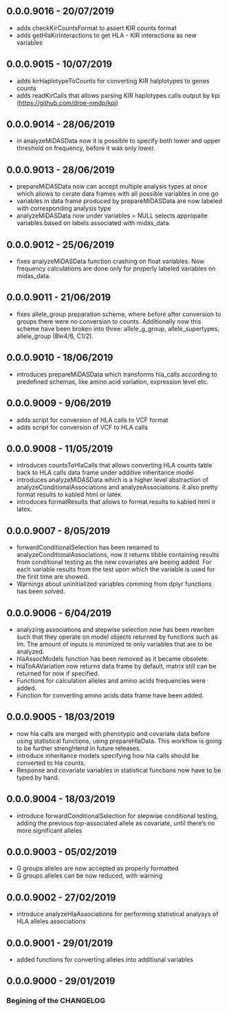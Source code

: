 ## 0.0.0.9016 - 20/07/2019
+ adds checkKirCountsFormat to assert KIR counts format
+ adds getHlaKirInteractions to get HLA - KIR interactions as new variables

## 0.0.0.9015 - 10/07/2019
+ adds kirHaplotypeToCounts for converting KIR halplotypes to genes counts
+ adds readKirCalls that allows parsing KIR haplotypes calls output by kpi (https://github.com/droe-nmdp/kpi)

## 0.0.0.9014 - 28/06/2019
+ in analyzeMiDASData now it is possible to specify both lower and upper threshold on frequency, before it was only lower.

## 0.0.0.9013 - 28/06/2019
+ prepareMiDASData now can accept multiple analysis types at once which allows to cerate data frames with all possible variables in one go
+ variables in data frame produced by prepareMiDASData are now labeled with corresponding analysis type
+ analyzeMiDASData now under variables = NULL selects appropaite variables based on labels associated with midas_data

## 0.0.0.9012 - 25/06/2019
+ fixes analyzeMiDASData function crashing on float variables. Now frequency calculations are done only for properly labeled variables on midas_data.

## 0.0.0.9011 - 21/06/2019
+ fixes allele_group preparation scheme, where before after conversion to groups 
  there were no conversion to counts. Additionally now this scheme have been broken 
  into three: allele_g_group, allele_supertypes, allele_group (Bw4/6, C1/2).

## 0.0.0.9010 - 18/06/2019
+ introduces prepareMiDASData which transforms hla_calls according to predefined schemas, like
  amino acid variation, expression level etc.

## 0.0.0.9009 - 9/06/2019
+ adds script for conversion of HLA calls to VCF format
+ adds script for conversion of VCF to HLA calls

## 0.0.0.9008 - 11/05/2019
+ introduces countsToHlaCalls that allows converting HLA counts table back to
  HLA calls data frame under additive inheritance model 
+ introduces analyzeMiDASData which is a higher level abstraction of analyzeConditionalAssociations 
  and analyzeAssociations. It also pretty format results to kabled html or latex.
+ introduces formatResults that allows to format results to kabled html ir latex.

## 0.0.0.9007 - 8/05/2019
+ forwardConditionalSelection has been renamed to analyzeConditionalAssociations,
  now it returns tibble containing results from conditional testing as the new
  covariates are beeing added. For each variable results from the test upon which
  the variable is used for the first time are showed.
+ Warnings about uninitialized variables comming from dplyr functions has been 
  solved.

## 0.0.0.9006 - 6/04/2019
+ analyzing associations and stepwise selection now has been rewriten such that
  they operate on model objects returned by functions such as lm. The amount of
  inputs is minimized to only variables that are to be analyzed.
+ hlaAssocModels function has been removed as it became obsolete.
+ hlaToAAVariation now returns data frame by default, matrix still can be
  returned for now if specified.
+ Functions for calculation alleles and amino acids frequencies were added.
+ Function for converting amino acids data frame have been added.


## 0.0.0.9005 - 18/03/2019
+ now hla calls are merged with phenotypic and covariate data before using 
  statistical functions, using prepareHlaData. This workflow is going to be
  further strenghtend in future releases.
+ introduce inheritance models specifying how hla calls should be converted to
  hla counts.
+ Response and covariate variables in statistical functions now have to be typed 
  by hand.

## 0.0.0.9004 - 18/03/2019
+ introduce forwardConditionalSelection for stepwise conditional testing, adding 
  the previous top-associated allele as covariate, until there’s no more significant 
  alleles 

## 0.0.0.9003 - 05/02/2019
+ G groups alleles are now accepted as properly formatted
+ G groups alleles can be now reduced, with warning

## 0.0.0.9002 - 27/02/2019
+ introduce analyzeHlaAssociations for performing statistical analysys of HLA
  alleles associations

## 0.0.0.9001 - 29/01/2019
+ added functions for converting alleles into additional variables 

## 0.0.0.9000 - 29/01/2019
### Begining of the CHANGELOG 

